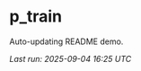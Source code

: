 # p_train

Auto-updating README demo.

<!--START_SECTION:status-->
_Last run: 2025-09-04 16:25 UTC_
<!--END_SECTION:status-->



































































































































































































































































































































































